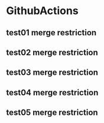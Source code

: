 # GithubActions
## test01 merge restriction
## test02 merge restriction
## test03 merge restriction
## test04 merge restriction
## test05 merge restriction

